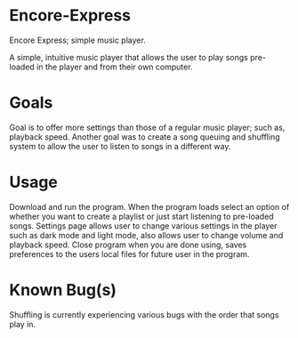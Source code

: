 # Encore-Express
Encore Express; simple music player.

A simple, intuitive music player that allows the user to play songs pre-loaded in the player and from their own computer. 

# Goals
Goal is to offer more settings than those of a regular music player; such as, playback speed.
Another goal was to create a song queuing and shuffling system to allow the user to listen to songs in a different way.

# Usage
Download and run the program.
When the program loads select an option of whether you want to create a playlist or just start listening to pre-loaded songs.
Settings page allows user to change various settings in the player such as dark mode and light mode, also allows user to change volume and playback speed.
Close program when you are done using, saves preferences to the users local files for future user in the program.

# Known Bug(s)
Shuffling is currently experiencing various bugs with the order that songs play in.
